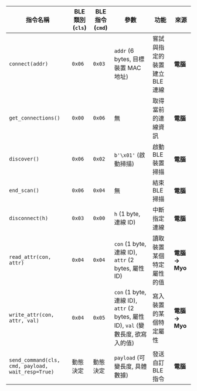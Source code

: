 | 指令名稱            | BLE 類別 (`cls`) | BLE 指令 (`cmd`) | 參數                           | 功能                                  | 來源  |
|-------------------|--------------|--------------|----------------------------|---------------------------------|------|
| `connect(addr)`   | `0x06`       | `0x03`       | `addr` (6 bytes, 目標裝置 MAC 地址) | 嘗試與指定的裝置建立 BLE 連線          | **電腦** |
| `get_connections()` | `0x00`       | `0x06`       | 無                            | 取得當前的連線資訊                     | **電腦** |
| `discover()`      | `0x06`       | `0x02`       | `b'\x01'` (啟動掃描)        | 啟動 BLE 裝置掃描                      | **電腦** |
| `end_scan()`      | `0x06`       | `0x04`       | 無                            | 結束 BLE 掃描                          | **電腦** |
| `disconnect(h)`   | `0x03`       | `0x00`       | `h` (1 byte, 連線 ID)       | 中斷指定連線                           | **電腦** |
| `read_attr(con, attr)` | `0x04`       | `0x04`       | `con` (1 byte, 連線 ID), `attr` (2 bytes, 屬性 ID) | 讀取裝置某個特定屬性的值       | **電腦 → Myo** |
| `write_attr(con, attr, val)` | `0x04`       | `0x05`       | `con` (1 byte, 連線 ID), `attr` (2 bytes, 屬性 ID), `val` (變數長度, 欲寫入的值) | 寫入裝置的某個特定屬性 | **電腦 → Myo** |
| `send_command(cls, cmd, payload, wait_resp=True)` | 動態決定 | 動態決定 | `payload` (可變長度, 具體數據) | 發送自訂 BLE 指令                      | **電腦** |

